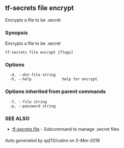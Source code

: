 ## tf-secrets file encrypt

Encrypts a file to be .secret

### Synopsis


Encrypts a file to be .secret

```
tf-secrets file encrypt [flags]
```

### Options

```
  -d, --dst-file string   
  -h, --help              help for encrypt
```

### Options inherited from parent commands

```
  -f, --file string       
  -p, --password string   
```

### SEE ALSO
* [tf-secrets file](tf-secrets_file.md)	 - Subcommand to manage .secret files

###### Auto generated by spf13/cobra on 5-Mar-2018
